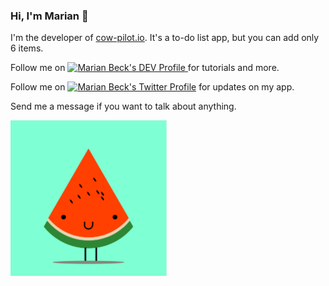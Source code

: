 ### Hi, I'm Marian 👋

I'm the developer of [cow-pilot.io](https://www.cow-pilot.io). It's a to-do list app, but you can add only 6 items. 

Follow me on <a href="https://dev.to/isarisariver">
  <img src="https://d2fltix0v2e0sb.cloudfront.net/dev-badge.svg" alt="Marian Beck's DEV Profile" height="30" width="30">
</a> for tutorials and more.

Follow me on <a href="https://twitter.com/cowpilotio"><img src="https://1000logos.net/wp-content/uploads/2017/06/Twitter-Logo.png" alt="Marian Beck's Twitter Profile" width="30"></a> for updates on my app.
  
Send me a message if you want to talk about anything.

<img src="https://github.com/isarisariver/drawing-with-css/blob/master/images/melon.png" width="250px">

<!--
**isarisariver/isarisariver** is a ✨ _special_ ✨ repository because its `README.md` (this file) appears on your GitHub profile.

Here are some ideas to get you started:

- 🔭 I’m currently working on ...
- 🌱 I’m currently learning ...
- 👯 I’m looking to collaborate on ...
- 🤔 I’m looking for help with ...
- 💬 Ask me about ...
- 📫 How to reach me: ...
- 😄 Pronouns: ...
- ⚡ Fun fact: ...
-->
